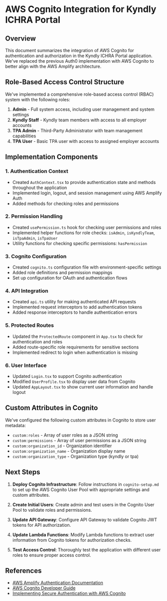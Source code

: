# AWS Cognito Integration for Kyndly ICHRA Portal

## Overview

This document summarizes the integration of AWS Cognito for authentication and authorization in the Kyndly ICHRA Portal application. We've replaced the previous Auth0 implementation with AWS Cognito to better align with the AWS Amplify architecture.

## Role-Based Access Control Structure

We've implemented a comprehensive role-based access control (RBAC) system with the following roles:

1. **Admin** - Full system access, including user management and system settings
2. **Kyndly Staff** - Kyndly team members with access to all employer accounts
3. **TPA Admin** - Third-Party Administrator with team management capabilities
4. **TPA User** - Basic TPA user with access to assigned employer accounts

## Implementation Components

### 1. Authentication Context

- Created `AuthContext.tsx` to provide authentication state and methods throughout the application
- Implemented login, logout, and session management using AWS Amplify Auth
- Added methods for checking roles and permissions

### 2. Permission Handling

- Created `usePermission.ts` hook for checking user permissions and roles
- Implemented helper functions for role checks: `isAdmin`, `isKyndlyTeam`, `isTpaAdmin`, `isTpaUser`
- Utility functions for checking specific permissions: `hasPermission`

### 3. Cognito Configuration

- Created `cognito.ts` configuration file with environment-specific settings
- Added role definitions and permission mappings
- Set up configuration for OAuth and authentication flows

### 4. API Integration

- Created `api.ts` utility for making authenticated API requests
- Implemented request interceptors to add authentication tokens
- Added response interceptors to handle authentication errors

### 5. Protected Routes

- Updated the `ProtectedRoute` component in `App.tsx` to check for authentication and roles
- Added route-specific role requirements for sensitive sections
- Implemented redirect to login when authentication is missing

### 6. User Interface

- Updated `Login.tsx` to support Cognito authentication
- Modified `UserProfile.tsx` to display user data from Cognito
- Updated `AppLayout.tsx` to show current user information and handle logout

## Custom Attributes in Cognito

We've configured the following custom attributes in Cognito to store user metadata:

- `custom:roles` - Array of user roles as a JSON string
- `custom:permissions` - Array of user permissions as a JSON string
- `custom:organization_id` - Organization identifier
- `custom:organization_name` - Organization display name
- `custom:organization_type` - Organization type (kyndly or tpa)

## Next Steps

1. **Deploy Cognito Infrastructure**: Follow instructions in `cognito-setup.md` to set up the AWS Cognito User Pool with appropriate settings and custom attributes.

2. **Create Initial Users**: Create admin and test users in the Cognito User Pool to validate roles and permissions.

3. **Update API Gateway**: Configure API Gateway to validate Cognito JWT tokens for API authorization.

4. **Update Lambda Functions**: Modify Lambda functions to extract user information from Cognito tokens for authorization checks.

5. **Test Access Control**: Thoroughly test the application with different user roles to ensure proper access control.

## References

- [AWS Amplify Authentication Documentation](https://docs.amplify.aws/lib/auth/getting-started/q/platform/js/)
- [AWS Cognito Developer Guide](https://docs.aws.amazon.com/cognito/latest/developerguide/what-is-amazon-cognito.html)
- [Implementing Secure Authentication with AWS Cognito](https://aws.amazon.com/blogs/mobile/implementing-secure-and-scalable-authentication-using-amazon-cognito/) 